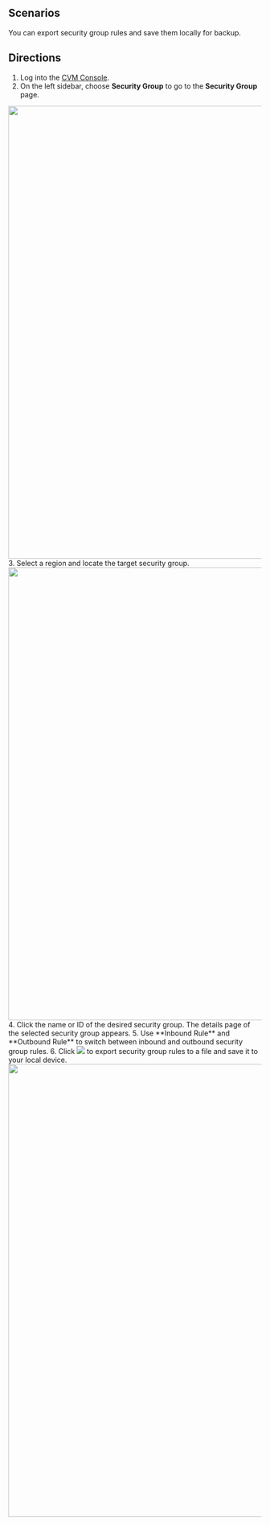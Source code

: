 ## Scenarios

You can export security group rules and save them locally for backup.

## Directions

1. Log into the [CVM Console](https://console.cloud.tencent.com/cvm/index).
2. On the left sidebar, choose **Security Group** to go to the **Security Group** page.
<img style="width:900px; max-width: inherit;" src="https://staticintl.cloudcachetci.com/yehe/backend-news/VPh6947_%E4%BC%81%E4%B8%9A%E5%BE%AE%E4%BF%A1%E6%88%AA%E5%9B%BE_20230421161445.png" />
3. Select a region and locate the target security group.
<img style="width:900px; max-width: inherit;" src="https://staticintl.cloudcachetci.com/yehe/backend-news/mm9C007_%E4%BC%81%E4%B8%9A%E5%BE%AE%E4%BF%A1%E6%88%AA%E5%9B%BE_20230421161607.png" />
4. Click the name or ID of the desired security group. The details page of the selected security group appears.
5. Use **Inbound Rule** and **Outbound Rule** to switch between inbound and outbound security group rules.
6. Click <img src="https://main.qcloudimg.com/raw/cea73c3a873320c8451955ce1073683d.png"></img> to export security group rules to a file and save it to your local device.
<img style="width:900px; max-width: inherit;" src="https://staticintl.cloudcachetci.com/yehe/backend-news/KBg6345_%E4%BC%81%E4%B8%9A%E5%BE%AE%E4%BF%A1%E6%88%AA%E5%9B%BE_20230421161955.png" />



